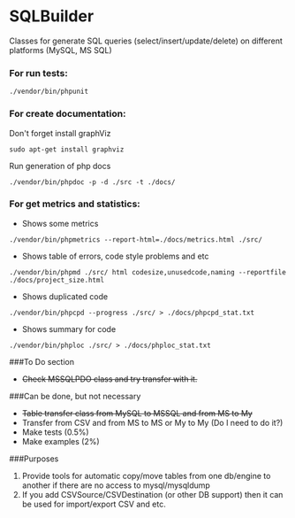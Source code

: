 # SQLBuilder
Classes for generate SQL queries (select/insert/update/delete) on different platforms (MySQL, MS SQL)

### For run tests:
`./vendor/bin/phpunit`

### For create documentation:
Don't forget install graphViz
```
sudo apt-get install graphviz
```
Run generation of php docs
```
./vendor/bin/phpdoc -p -d ./src -t ./docs/
```

### For get metrics and statistics:
* Shows some metrics
```
./vendor/bin/phpmetrics --report-html=./docs/metrics.html ./src/
```
* Shows table of errors, code style problems and etc
```
./vendor/bin/phpmd ./src/ html codesize,unusedcode,naming --reportfile ./docs/project_size.html
```
* Shows duplicated code
```
./vendor/bin/phpcpd --progress ./src/ > ./docs/phpcpd_stat.txt
```
* Shows summary for code
```
./vendor/bin/phploc ./src/ > ./docs/phploc_stat.txt
```

###To Do section
* ~~Check MSSQLPDO class and try transfer with it.~~

###Can be done, but not necessary
* ~~Table transfer class from MySQL to MSSQL and from MS to My~~
* Transfer from CSV and from MS to MS or My to My (Do I need to do it?)
* Make tests    (0.5%)
* Make examples (2%)

###Purposes
1. Provide tools for automatic copy/move tables from one db/engine to another if there are no access to mysql/mysqldump
2. If you add CSVSource/CSVDestination (or other DB support) then it can be used for import/export CSV and etc.